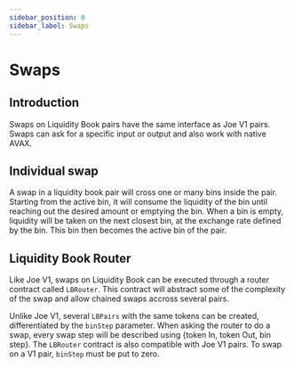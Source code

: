 ```yaml
---
sidebar_position: 0
sidebar_label: Swaps
---
```


# Swaps

## Introduction

Swaps on Liquidity Book pairs have the same interface as Joe V1 pairs. Swaps can ask for a specific input or output and also work with native AVAX.

## Individual swap

A swap in a liquidity book pair will cross one or many bins inside the pair. Starting from the active bin, it will consume the liquidity of the bin until reaching out the desired amount or emptying the bin. When a bin is empty, liquidity will be taken on the next closest bin, at the exchange rate defined by the bin. This bin then becomes the active bin of the pair.

<!-- TODO: Needs a section on surge pricing -->

## Liquidity Book Router

Like Joe V1, swaps on Liquidity Book can be executed through a router contract called `LBRouter`. This contract will abstract some of the complexity of the swap and allow chained swaps accross several pairs.

Unlike Joe V1, several `LBPairs` with the same tokens can be created, differentiated by the `binStep` parameter. When asking the router to do a swap, every swap step will be described using {token In, token Out, bin step}. The `LBRouter` contract is also compatible with Joe V1 pairs. To swap on a V1 pair, `binStep` must be put to zero.
